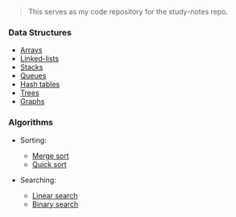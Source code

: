 > This serves as my code repository for the study-notes repo.

### Data Structures
- [Arrays](code/data_structures/array.c)
- [Linked-lists](code/data_structures/linked_list.c)
- [Stacks](code/data_structures/stack.c)
- [Queues](code/data_structures/queue.c)
- [Hash tables](code/data_structures/hash_table.c)
- [Trees](code/data_structures/tree.c)
- [Graphs](code/data_structures/graph.c)

### Algorithms
- Sorting:
    - [Merge sort](code/algorithms/sorting/mergesort.js)
    - [Quick sort](code/algorithms/sorting/quicksort.js)
 
- Searching: 
    - [Linear search](code/algorithms/searching/linear_search.js)
    - [Binary search](code/algorithms/searching/binary_search.js)
